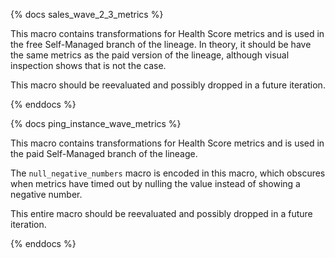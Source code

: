 {% docs sales_wave_2_3_metrics %}

This macro contains transformations for Health Score metrics and is used in the free Self-Managed branch of the lineage. In theory, it should be have the
same metrics as the paid version of the lineage, although visual inspection shows that is not the case.

This macro should be reevaluated and possibly dropped in a future iteration.

{% enddocs %}

{% docs ping_instance_wave_metrics %}

This macro contains transformations for Health Score metrics and is used in the paid Self-Managed branch of the lineage.

The `null_negative_numbers` macro is encoded in this macro, which obscures when metrics have timed out by nulling the value instead of showing a negative number.

This entire macro should be reevaluated and possibly dropped in a future iteration.

{% enddocs %}
